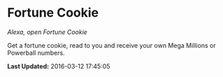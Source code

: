 # Fortune Cookie
*Alexa, open Fortune Cookie*

Get a fortune cookie, read to you and receive your own Mega Millions or Powerball numbers.

**Last Updated:** 2016-03-12 17:45:05